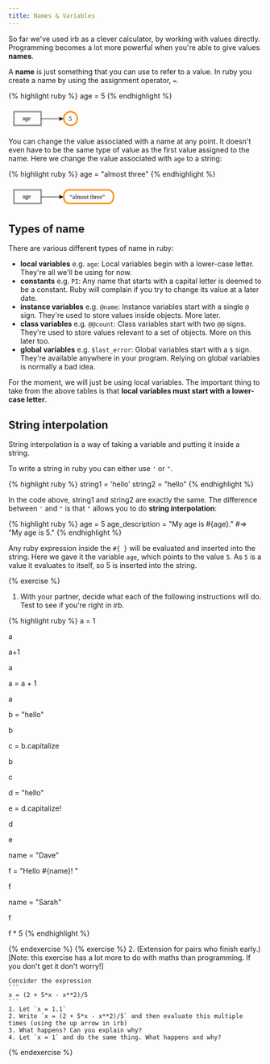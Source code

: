 ```yaml
---
title: Names & Variables
---
```


So far we've used irb as a clever calculator, by working with values directly. Programming becomes a lot more powerful when you're able to give values **names**.

A **name** is just something that you can use to refer to a value. In ruby you create a name by using the assignment operator, `=`.

{% highlight ruby %}
age = 5
{% endhighlight %}


<svg version="1.1" id="Layer_1" xmlns="http://www.w3.org/2000/svg" xmlns:xlink="http://www.w3.org/1999/xlink" x="0px" y="0px"
   width="153.012px" height="44.94px" viewBox="0 0 153.012 44.94" enable-background="new 0 0 153.012 44.94" xml:space="preserve">
<rect x="10.783" y="9" fill="none" stroke="#939598" stroke-width="3" stroke-miterlimit="10" width="54" height="27"/>
<text transform="matrix(1 0 0 1 27.7832 26)" font-family="'MyriadPro-Regular'" font-size="12">age</text>
<circle fill="none" stroke="#F7941E" stroke-width="3" stroke-miterlimit="10" cx="123.283" cy="22.5" r="13.5"/>
<text transform="matrix(1 0 0 1 119.7832 27)" font-family="'MyriadPro-Regular'" font-size="12">5</text>
<g>
  <g>
    <line fill="none" stroke="#000000" stroke-miterlimit="10" x1="64.783" y1="23" x2="102.723" y2="23"/>
    <g>
      <polygon points="109.783,23 99.834,27.065 102.195,23 99.834,18.936      "/>
    </g>
  </g>
</g>
</svg>


You can change the value associated with a name at any point. It doesn't even have to be the same type of value as the first value assigned to the name. Here we change the value associated with `age` to a string:

{% highlight ruby %}
age = "almost three"
{% endhighlight %}

<svg version="1.1" id="Layer_1" xmlns="http://www.w3.org/2000/svg" xmlns:xlink="http://www.w3.org/1999/xlink" x="0px" y="0px"
   width="215.663px" height="44.94px" viewBox="0 0 215.663 44.94" enable-background="new 0 0 215.663 44.94" xml:space="preserve">
<rect x="10.783" y="9" fill="none" stroke="#939598" stroke-width="3" stroke-miterlimit="10" width="54" height="27"/>
<text transform="matrix(1 0 0 1 27.7832 26)" font-family="'MyriadPro-Regular'" font-size="12">age</text>
<text transform="matrix(1 0 0 1 121.7832 27)" font-family="'MyriadPro-Regular'" font-size="12">“almost three”</text>
<g>
  <g>
    <line fill="none" stroke="#000000" stroke-miterlimit="10" x1="64.783" y1="23" x2="102.723" y2="23"/>
    <g>
      <polygon points="109.783,23 99.834,27.065 102.195,23 99.834,18.936      "/>
    </g>
  </g>
</g>
<path fill="none" stroke="#F7941E" stroke-width="3" stroke-miterlimit="10" d="M208.434,24c0,6.627-4.636,12-10.356,12h-77.938
  c-5.72,0-10.356-5.373-10.356-12v-3c0-6.627,4.636-12,10.356-12h77.938c5.72,0,10.356,5.373,10.356,12V24z"/>
</svg>

## Types of name

There are various different types of name in ruby:

* **local variables** e.g. `age`: Local variables begin with a lower-case letter. They're all we'll be using for now.
* **constants** e.g. `PI`: Any name that starts with a capital letter is deemed to be a constant. Ruby will complain if you try to change its value at a later date.
* **instance variables** e.g. `@name`: Instance variables start with a single `@` sign. They're used to store values inside objects. More later.
* **class variables** e.g. `@@count`: Class variables start with two `@@` signs. They're used to store values relevant to a set of objects. More on this later too.
* **global variables** e.g. `$last_error`: Global variables start with a `$` sign. They're available anywhere in your program. Relying on global variables is normally a bad idea.

For the moment, we will just be using local variables. The important thing to take from the above tables is that **local variables must start with a lower-case letter**.

## String interpolation

String interpolation is a way of taking a variable and putting it inside a string.

To write a string in ruby you can either use `'` or `"`.

{% highlight ruby %}
string1 = 'hello'
string2 = "hello"
{% endhighlight %}

In the code above, string1 and string2 are exactly the same. The difference between `'` and `"` is that `"` allows you to do **string interpolation**:

{% highlight ruby %}
age = 5
age_description = "My age is #{age}." #=> "My age is 5."
{% endhighlight %}

Any ruby expression inside the `#{ }` will be evaluated and inserted into the string. Here we gave it the variable `age`, which points to the value `5`. As `5` is a value it evaluates to itself, so 5 is inserted into the string.

{% exercise %}
1. With your partner, decide what each of the following instructions will do. Test to see if you're right in irb.

{% highlight ruby %}
a = 1

a

a+1

a

a = a + 1

a

b = "hello"

b

c = b.capitalize

b

c

d = "hello"

e = d.capitalize!

d

e

name = "Dave"

f = "Hello #{name}! "

f

name = "Sarah"

f

f * 5
{% endhighlight %}

{% endexercise %}
{% exercise %}
2. (Extension for pairs who finish early.)[Note: this exercise has a lot more to do with maths than programming. If you don't get it don't worry!]

    Consider the expression
    ```
    x = (2 + 5*x - x**2)/5
    ```
    1. Let `x = 1.1`
    2. Write `x = (2 + 5*x - x**2)/5` and then evaluate this multiple times (using the up arrow in irb)
    3. What happens? Can you explain why?
    4. Let `x = 1` and do the same thing. What happens and why? 

{% endexercise %}
